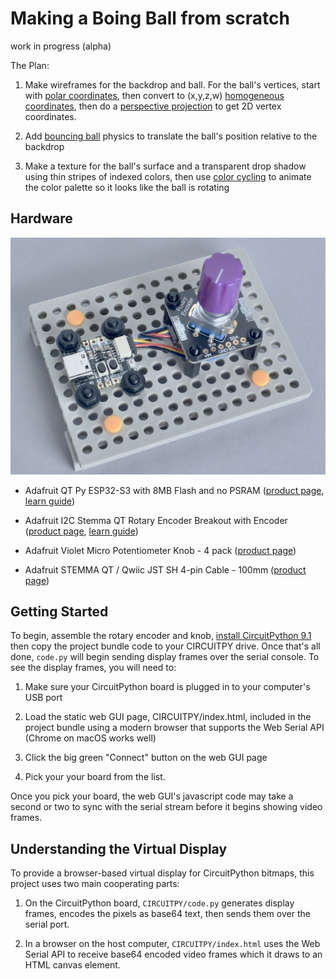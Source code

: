 <!-- SPDX-License-Identifier: MIT -->
<!-- SPDX-FileCopyrightText: Copyright 2024 Sam Blenny -->
# Making a Boing Ball from scratch

work in progress (alpha)

The Plan:

1. Make wireframes for the backdrop and ball. For the ball's vertices, start
   with
   [polar coordinates](https://en.wikipedia.org/wiki/Polar_coordinate_system),
   then convert to (x,y,z,w)
   [homogeneous coordinates](https://en.wikipedia.org/wiki/Homogeneous_coordinates),
   then do a
   [perspective projection](https://en.wikipedia.org/wiki/3D_projection#Perspective_projection)
   to get 2D vertex coordinates.

2. Add [bouncing ball](https://en.wikipedia.org/wiki/Bouncing_ball) physics to
   translate the ball's position relative to the backdrop

3. Make a texture for the ball's surface and a transparent drop shadow using
   thin stripes of indexed colors, then use
   [color cycling](https://en.wikipedia.org/wiki/Color_cycling) to animate the
   color palette so it looks like the ball is rotating


## Hardware

![QT Py ESP32-S3 dev board with rotary encoder](qtpyS3.jpeg)

- Adafruit QT Py ESP32-S3 with 8MB Flash and no PSRAM
  ([product page](https://www.adafruit.com/product/5426),
  [learn guide](https://learn.adafruit.com/adafruit-qt-py-esp32-s3))

- Adafruit I2C Stemma QT Rotary Encoder Breakout with Encoder
  ([product page](https://www.adafruit.com/product/5880),
  [learn guide](https://learn.adafruit.com/adafruit-i2c-qt-rotary-encoder))

- Adafruit Violet Micro Potentiometer Knob - 4 pack
  ([product page](https://www.adafruit.com/product/5537))

- Adafruit STEMMA QT / Qwiic JST SH 4-pin Cable - 100mm
  ([product page](https://www.adafruit.com/product/4210))


## Getting Started

To begin, assemble the rotary encoder and knob,
[install CircuitPython 9.1](https://learn.adafruit.com/adafruit-qt-py-esp32-s3/circuitpython-2)
then copy the project bundle code to your CIRCUITPY drive. Once that's all done,
`code.py` will begin sending display frames over the serial console. To see the
display frames, you will need to:

1. Make sure your CircuitPython board is plugged in to your computer's USB port

2. Load the static web GUI page, CIRCUITPY/index.html, included in the project
   bundle using a modern browser that supports the Web Serial API (Chrome on
   macOS works well)

3. Click the big green "Connect" button on the web GUI page

4. Pick your your board from the list.

Once you pick your board, the web GUI's javascript code may take a second or
two to sync with the serial stream before it begins showing video frames.


## Understanding the Virtual Display

To provide a browser-based virtual display for CircuitPython bitmaps, this
project uses two main cooperating parts:

1. On the CircuitPython board, `CIRCUITPY/code.py` generates display frames,
   encodes the pixels as base64 text, then sends them over the serial port.

2. In a browser on the host computer, `CIRCUITPY/index.html` uses the Web
   Serial API to receive base64 encoded video frames which it draws to an HTML
   canvas element.
